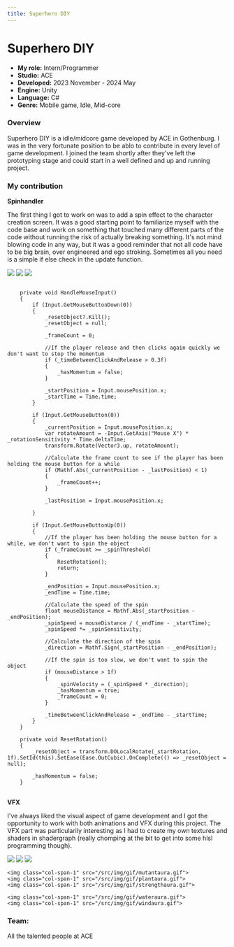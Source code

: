 ```yaml
---
title: Superhero DIY
---
```


# Superhero DIY
 
- **My role:** Intern/Programmer 
- **Studio:** ACE
- **Developed:** 2023 November - 2024 May
- **Engine:** Unity
- **Language:** C#
- **Genre:** Mobile game, Idle, Mid-core

### Overview

Superhero DIY is a idle/midcore game developed by ACE in Gothenburg. I was in the very fortunate position to be ablo to contribute in every level of game development. I joined the team shortly after they've left the prototyping stage and could start in a well defined and up and running project. 

### My contribution

**Spinhandler**

The first thing I got to work on was to add a spin effect to the character creation screen. It was a good starting point to familiarize myself with the code base and work on something that touched many different parts of the code without running the risk of actually breaking something. It's not mind blowing code in any way, but it was a good reminder that not all code have to be big brain, over engineered and ego stroking. Sometimes all you need is a simple if else check in the update function.

<div class="grid grid-cols-3 gap-1">
    <img class="col-span-1" src="/src/img/superhero-diy-1.gif">
    <img class="col-span-1" src="/src/img/superhero-diy-2.gif">
    <img class="col-span-1" src="/src/img/superhero-diy-3.gif">
</div>

<pre class="text-wrap hljs">
<code class="language-cpp">
    private void HandleMouseInput()
    {
        if (Input.GetMouseButtonDown(0))
        {
            _resetObject?.Kill();
            _resetObject = null;
            
            _frameCount = 0;
            
            //If the player release and then clicks again quickly we don't want to stop the momentum
            if (_timeBetweenClickAndRelease > 0.3f) 
            {
                _hasMomentum = false;
            }

            _startPosition = Input.mousePosition.x;
            _startTime = Time.time;
        }

        if (Input.GetMouseButton(0))
        {
            _currentPosition = Input.mousePosition.x;
            var rotateAmount = -Input.GetAxis("Mouse X") * _rotationSensitivity * Time.deltaTime;
            transform.Rotate(Vector3.up, rotateAmount);
            
            //Calculate the frame count to see if the player has been holding the mouse button for a while
            if (Mathf.Abs(_currentPosition - _lastPosition) < 1)
            {
                _frameCount++;
            }

            _lastPosition = Input.mousePosition.x;

        }

        if (Input.GetMouseButtonUp(0))
        {
            //If the player has been holding the mouse button for a while, we don't want to spin the object
            if (_frameCount >= _spinThreshold)
            {
                ResetRotation();
                return;
            }

            _endPosition = Input.mousePosition.x;
            _endTime = Time.time;

            //Calculate the speed of the spin
            float mouseDistance = Mathf.Abs(_startPosition - _endPosition);
            _spinSpeed = mouseDistance / (_endTime - _startTime);
            _spinSpeed *= _spinSensitivity;
            
            //Calculate the direction of the spin
            _direction = Mathf.Sign(_startPosition - _endPosition);

            //If the spin is too slow, we don't want to spin the object
            if (mouseDistance > 1f)
            {
                _spinVelocity = (_spinSpeed * _direction);
                _hasMomentum = true;
                _frameCount = 0;
            }

            _timeBetweenClickAndRelease = _endTime - _startTime;
        }
    }

    private void ResetRotation()
    {
        _resetObject = transform.DOLocalRotate(_startRotation, 1f).SetId(this).SetEase(Ease.OutCubic).OnComplete(() => _resetObject = null);

        _hasMomentum = false;
    }
</code>
</pre>

**VFX**

I've always liked the visual aspect of game development and I got the opportunity to work with both animations and VFX during this project. The VFX part was particularily interesting as I had to create my own textures and shaders in shadergraph (really chomping at the bit to get into some hlsl programming though). 

<div class="grid grid-cols-3 grid-rows-3 gap-1">
    <img class="col-span-1" src="/src/img/gif/fireaura.gif">
    <img class="col-span-1" src="/src/img/gif/iceaura.gif">
    <img class="col-span-1" src="/src/img/gif/lightningaura.gif">
    
    <img class="col-span-1" src="/src/img/gif/mutantaura.gif">
    <img class="col-span-1" src="/src/img/gif/plantaura.gif">
    <img class="col-span-1" src="/src/img/gif/strengthaura.gif">

    <img class="col-span-1" src="/src/img/gif/wateraura.gif">
    <img class="col-span-1" src="/src/img/gif/windaura.gif">


</div>

### Team: 

All the talented people at ACE